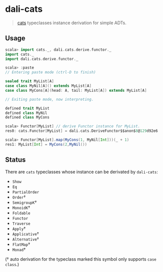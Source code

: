 dali-cats
====

> [cats] typeclasses instance derivation for simple ADTs.

Usage
----

```scala
scala> import cats._, dali.cats.derive.functor._
import cats._
import dali.cats.derive.functor._

scala> :paste
// Entering paste mode (ctrl-D to finish)

sealed trait MyList[A]
case class MyNil[A]() extends MyList[A]
case class MyCons[A](head: A, tail: MyList[A]) extends MyList[A]

// Exiting paste mode, now interpreting.

defined trait MyList
defined class MyNil
defined class MyCons

scala> Functor[MyList] // derive Functor instance for MyList.
res0: cats.Functor[MyList] = dali.cats.DeriveFunctor$$anon$8@129d92e6

scala> Functor[MyList].map(MyCons(1, MyNil[Int]))(_ + 1)
res1: MyList[Int] = MyCons(2,MyNil())
```

Status
----

There are `cats` typeclasses whose instance can be derivated by `dali-cats`:

- `Show`
- `Eq`
- `PartialOrder`
- `Order`†
- `SemigroupK`†
- `MonoidK`†
- `Foldable`
- `Functor`
- `Traverse`
- `Apply`†
- `Applicative`†
- `Alternative`†
- `FlatMap`†
- `Monad`†

(† auto derivation for the typeclass marked this symbol only supports `case class`.)

[cats]: https://typelevel.org/cats/
